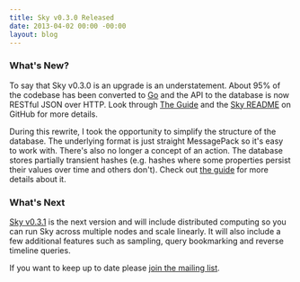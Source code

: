 ```yaml
---
title: Sky v0.3.0 Released
date: 2013-04-02 00:00 -00:00
layout: blog
---
```


### What's New?

To say that Sky v0.3.0 is an upgrade is an understatement.
About 95% of the codebase has been converted to [Go](http://golang.org/) and the API to the database is now RESTful JSON over HTTP.
Look through [The Guide](/guide) and the [Sky README](https://github.com/skydb/sky) on GitHub for more details.

During this rewrite, I took the opportunity to simplify the structure of the database.
The underlying format is just straight MessagePack so it's easy to work with.
There's also no longer a concept of an action.
The database stores partially transient hashes (e.g. hashes where some properties persist their values over time and others don't).
Check out [the guide](/guide) for more details about it.


### What's Next

[Sky v0.3.1](https://github.com/skydb/sky/issues?milestone=8) is the next version and will include distributed computing so you can run Sky across multiple nodes and scale linearly.
It will also include a few additional features such as sampling, query bookmarking and reverse timeline queries.

If you want to keep up to date please [join the mailing list](https://groups.google.com/d/forum/skydb).